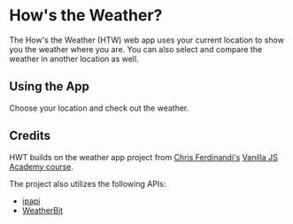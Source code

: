 # How's the Weather?

The How's the Weather (HTW) web app uses your current location to show you the weather where you are. You can also select and compare the weather in another location as well.

## Using the App

Choose your location and check out the weather.

## Credits

HWT builds on the weather app project from [Chris Ferdinandi's](https://twitter.com/ChrisFerdinandi) [Vanilla JS Academy course](https://vanillajsacademy.com/).

The project also utilizes the following APIs:

- [ipapi](https://ipapi.co/)
- [WeatherBit](https://www.weatherbit.io/api)
